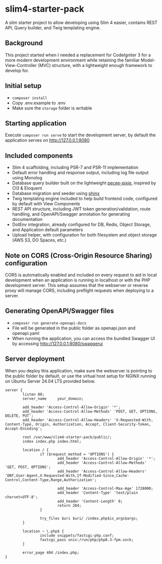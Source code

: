 # slim4-starter-pack

A slim starter project to allow developing using Slim 4 easier, contains REST API, Query builder, and Twig templating engine.

## Background

This project started when I needed a replacement for CodeIgniter 3 for a more modern development environment while retaining the familiar Model-View-Controller (MVC) structure, with a lightweight enough framework to develop for.

## Initial setup

- ```composer install```
- Copy .env.example to .env
- Make sure the ```storage``` folder is writable

## Starting application

Execute ```composer run serve``` to start the development server, by default the application serves on http://127.0.0.1:8080

## Included components

- Slim 4 scaffolding, including PSR-7 and PSR-11 implementation
- Default error handling and response output, including log file output using Monolog
- Database query builder built on the lightweight [pecee-pixie](https://github.com/skipperbent/pecee-pixie), inspired by CI3 & Eloquent
- Database migration and seeder using [phinx](https://phinx.org/)
- Twig templating engine included to help build frontend code, configured by default with View Components
- REST API structure, including JWT token generation/validation, route handling, and OpenAPI/Swagger annotation for generating documentation
- DotEnv integration, already configured for DB, Redis, Object Storage, and Application default parameters
- Upload helper, with configuration for both filesystem and object storage (AWS S3, DO Spaces, etc.)

## Note on CORS (Cross-Origin Resource Sharing) configuration

CORS is automatically enabled and included on every request to aid in local development when an application is running in localhost or with the PHP development server.
This setup assumes that the webserver or reverse proxy will manage CORS, including preflight requests when deploying to a server.

## Generating OpenAPI/Swagger files

- ```composer run generate-openapi-docs```
- File will be generated in the public folder as openapi.json and openapi.yaml
- When running the application, you can access the bundled Swagger UI by accessing http://127.0.0.1:8080/swaggerui

## Server deployment

When you deploy this application, make sure the webserver is pointing to the public folder by default, or use the virtual host setup for NGINX running on Ubuntu Server 24.04 LTS provided below.

```nginx
server {
        listen 80;
        server_name     your_domain;

        add_header 'Access-Control-Allow-Origin' '*';
        add_header 'Access-Control-Allow-Methods' 'POST, GET, OPTIONS, DELETE, PUT';
        add_header 'Access-Control-Allow-Headers' 'X-Requested-With, Content-Type, Origin, Authorization, Accept, Client-Security-Token, Accept-Encoding';

        root /var/www/slim4-starter-pack/public/;
        index index.php index.html;

        location / {
                if ($request_method = 'OPTIONS') {
                        add_header 'Access-Control-Allow-Origin' '*';
                        add_header 'Access-Control-Allow-Methods' 'GET, POST, OPTIONS';
                        add_header 'Access-Control-Allow-Headers' 'DNT,User-Agent,X-Requested-With,If-Modified-Since,Cache-Control,Content-Type,Range,Authorization';

                        add_header 'Access-Control-Max-Age' 1728000;
                        add_header 'Content-Type' 'text/plain charset=UTF-8';
                        add_header 'Content-Length' 0;
                        return 204;
                }

                try_files $uri $uri/ /index.php$is_args$args;
        }

        location ~ \.php$ {
                include snippets/fastcgi-php.conf;
                fastcgi_pass unix:/run/php/php8.3-fpm.sock;
        }

        error_page 404 /index.php;
}
```
